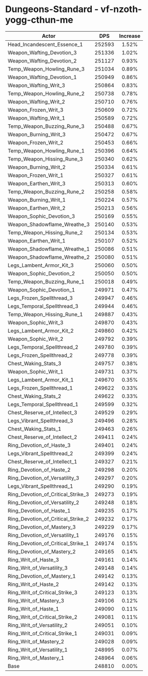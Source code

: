# Dungeons-Standard - vf-nzoth-yogg-cthun-me
| Actor | DPS | Increase |
|---|:---:|:---:|
|Head_Incandescent_Essence_1|252593|1.52%|
|Weapon_Wafting_Devotion_3|251336|1.02%|
|Weapon_Wafting_Devotion_2|251127|0.93%|
|Temp_Weapon_Howling_Rune_3|251034|0.89%|
|Weapon_Wafting_Devotion_1|250949|0.86%|
|Weapon_Wafting_Writ_3|250864|0.83%|
|Temp_Weapon_Howling_Rune_2|250738|0.78%|
|Weapon_Wafting_Writ_2|250710|0.76%|
|Weapon_Frozen_Writ_3|250609|0.72%|
|Weapon_Wafting_Writ_1|250589|0.72%|
|Temp_Weapon_Buzzing_Rune_3|250488|0.67%|
|Weapon_Burning_Writ_3|250472|0.67%|
|Weapon_Frozen_Writ_2|250453|0.66%|
|Temp_Weapon_Howling_Rune_1|250396|0.64%|
|Temp_Weapon_Hissing_Rune_3|250340|0.62%|
|Weapon_Burning_Writ_2|250334|0.61%|
|Weapon_Frozen_Writ_1|250327|0.61%|
|Weapon_Earthen_Writ_3|250313|0.60%|
|Temp_Weapon_Buzzing_Rune_2|250258|0.58%|
|Weapon_Burning_Writ_1|250224|0.57%|
|Weapon_Earthen_Writ_2|250213|0.56%|
|Weapon_Sophic_Devotion_3|250169|0.55%|
|Weapon_Shadowflame_Wreathe_3|250140|0.53%|
|Temp_Weapon_Hissing_Rune_2|250134|0.53%|
|Weapon_Earthen_Writ_1|250107|0.52%|
|Weapon_Shadowflame_Wreathe_1|250086|0.51%|
|Weapon_Shadowflame_Wreathe_2|250080|0.51%|
|Legs_Lambent_Armor_Kit_3|250060|0.50%|
|Weapon_Sophic_Devotion_2|250050|0.50%|
|Temp_Weapon_Buzzing_Rune_1|250018|0.49%|
|Weapon_Sophic_Devotion_1|249971|0.47%|
|Legs_Frozen_Spellthread_3|249947|0.46%|
|Legs_Temporal_Spellthread_3|249944|0.46%|
|Temp_Weapon_Hissing_Rune_1|249887|0.43%|
|Weapon_Sophic_Writ_3|249870|0.43%|
|Legs_Lambent_Armor_Kit_2|249860|0.42%|
|Weapon_Sophic_Writ_2|249792|0.39%|
|Legs_Temporal_Spellthread_2|249780|0.39%|
|Legs_Frozen_Spellthread_2|249778|0.39%|
|Chest_Waking_Stats_3|249757|0.38%|
|Weapon_Sophic_Writ_1|249731|0.37%|
|Legs_Lambent_Armor_Kit_1|249670|0.35%|
|Legs_Frozen_Spellthread_1|249622|0.33%|
|Chest_Waking_Stats_2|249622|0.33%|
|Legs_Temporal_Spellthread_1|249599|0.32%|
|Chest_Reserve_of_Intellect_3|249529|0.29%|
|Legs_Vibrant_Spellthread_3|249496|0.28%|
|Chest_Waking_Stats_1|249463|0.26%|
|Chest_Reserve_of_Intellect_2|249411|0.24%|
|Ring_Devotion_of_Haste_3|249401|0.24%|
|Legs_Vibrant_Spellthread_2|249399|0.24%|
|Chest_Reserve_of_Intellect_1|249327|0.21%|
|Ring_Devotion_of_Haste_2|249298|0.20%|
|Ring_Devotion_of_Versatility_3|249297|0.20%|
|Legs_Vibrant_Spellthread_1|249290|0.19%|
|Ring_Devotion_of_Critical_Strike_3|249273|0.19%|
|Ring_Devotion_of_Versatility_2|249248|0.18%|
|Ring_Devotion_of_Haste_1|249235|0.17%|
|Ring_Devotion_of_Critical_Strike_2|249232|0.17%|
|Ring_Devotion_of_Mastery_3|249229|0.17%|
|Ring_Devotion_of_Versatility_1|249176|0.15%|
|Ring_Devotion_of_Critical_Strike_1|249174|0.15%|
|Ring_Devotion_of_Mastery_2|249165|0.14%|
|Ring_Writ_of_Haste_3|249161|0.14%|
|Ring_Writ_of_Versatility_3|249148|0.14%|
|Ring_Devotion_of_Mastery_1|249142|0.13%|
|Ring_Writ_of_Haste_2|249142|0.13%|
|Ring_Writ_of_Critical_Strike_3|249123|0.13%|
|Ring_Writ_of_Mastery_3|249106|0.12%|
|Ring_Writ_of_Haste_1|249090|0.11%|
|Ring_Writ_of_Critical_Strike_2|249081|0.11%|
|Ring_Writ_of_Versatility_2|249051|0.10%|
|Ring_Writ_of_Critical_Strike_1|249031|0.09%|
|Ring_Writ_of_Mastery_2|249028|0.09%|
|Ring_Writ_of_Versatility_1|248995|0.07%|
|Ring_Writ_of_Mastery_1|248964|0.06%|
|Base|248810|0.00%|
